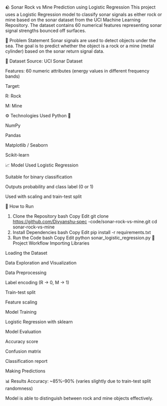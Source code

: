 🪨 Sonar Rock vs Mine Prediction using Logistic Regression
This project uses a Logistic Regression model to classify sonar signals as either rock or mine based on the sonar dataset from the UCI Machine Learning Repository. The dataset contains 60 numerical features representing sonar signal strengths bounced off surfaces.

📌 Problem Statement
Sonar signals are used to detect objects under the sea. The goal is to predict whether the object is a rock or a mine (metal cylinder) based on the sonar return signal data.

📂 Dataset
Source: UCI Sonar Dataset

Features: 60 numeric attributes (energy values in different frequency bands)

Target:

R: Rock

M: Mine

⚙️ Technologies Used
Python 🐍

NumPy

Pandas

Matplotlib / Seaborn

Scikit-learn

📈 Model Used
Logistic Regression

Suitable for binary classification

Outputs probability and class label (0 or 1)

Used with scaling and train-test split

🚀 How to Run
1. Clone the Repository
bash
Copy
Edit
git clone https://github.com/Divyanshu-spec -code/sonar-rock-vs-mine.git
cd sonar-rock-vs-mine
2. Install Dependencies
bash
Copy
Edit
pip install -r requirements.txt
3. Run the Code
bash
Copy
Edit
python sonar_logistic_regression.py
🧪 Project Workflow
Importing Libraries

Loading the Dataset

Data Exploration and Visualization

Data Preprocessing

Label encoding (R → 0, M → 1)

Train-test split

Feature scaling

Model Training

Logistic Regression with sklearn

Model Evaluation

Accuracy score

Confusion matrix

Classification report

Making Predictions

📊 Results
Accuracy: ~85%–90% (varies slightly due to train-test split randomness)

Model is able to distinguish between rock and mine objects effectively.

